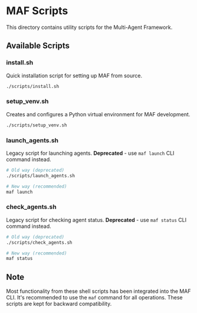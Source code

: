# MAF Scripts

This directory contains utility scripts for the Multi-Agent Framework.

## Available Scripts

### install.sh
Quick installation script for setting up MAF from source.

```bash
./scripts/install.sh
```

### setup_venv.sh
Creates and configures a Python virtual environment for MAF development.

```bash
./scripts/setup_venv.sh
```

### launch_agents.sh
Legacy script for launching agents. **Deprecated** - use `maf launch` CLI command instead.

```bash
# Old way (deprecated)
./scripts/launch_agents.sh

# New way (recommended)
maf launch
```

### check_agents.sh
Legacy script for checking agent status. **Deprecated** - use `maf status` CLI command instead.

```bash
# Old way (deprecated)
./scripts/check_agents.sh

# New way (recommended)
maf status
```

## Note

Most functionality from these shell scripts has been integrated into the MAF CLI. It's recommended to use the `maf` command for all operations. These scripts are kept for backward compatibility.